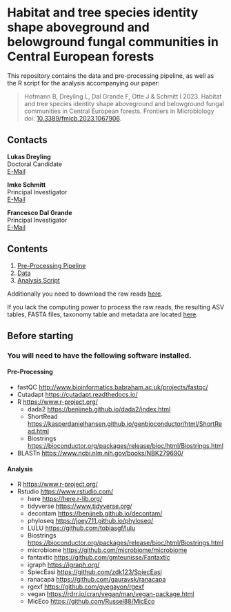 # Habitat and tree species identity shape aboveground and belowground fungal communities in Central European forests 
 
This repository contains the data and pre-processing pipeline, as well as the R script for the analysis accompanying our paper: 

> Hofmann B, Dreyling L, Dal Grande F, Otte J & Schmitt I 2023. Habitat and tree species identity shape aboveground and belowground fungal communities in Central European forests. Frontiers in Microbiology doi: [10.3389/fmicb.2023.1067906](https://www.frontiersin.org/articles/10.3389/fmicb.2023.1067906/abstract).

## Contacts

**Lukas Dreyling**  
Doctoral Candidate  
[E-Mail](mailto:lukas.dreyling@senckenberg.de)  

**Imke Schmitt**  
Principal Investigator  
[E-Mail](mailto:imke.schmitt@senckenberg.de)  

**Francesco Dal Grande**  
Principal Investigator  
[E-Mail](mailto:francesco.dalgrande@unipd.it)  

## Contents

1. [Pre-Processing Pipeline](01_processing_pipeline.txt)
2. [Data](02_Data.zip)
3. [Analysis Script](03_data_analysis.R)

Additionally you need to download the raw reads [here](https://www.ncbi.nlm.nih.gov/bioproject/PRJNA819266).  

If you lack the computing power to process the raw reads, the resulting ASV tables, FASTA files, taxonomy table and metadata are located [here](02_Data.zip).  

## Before starting

### You will need to have the following software installed.

#### Pre-Processing 
* fastQC http://www.bioinformatics.babraham.ac.uk/projects/fastqc/
* Cutadapt https://cutadapt.readthedocs.io/
* R https://www.r-project.org/
    - dada2 https://benjjneb.github.io/dada2/index.html
    - ShortRead https://kasperdanielhansen.github.io/genbioconductor/html/ShortRead.html
    - Biostrings https://bioconductor.org/packages/release/bioc/html/Biostrings.html
* BLASTn https://www.ncbi.nlm.nih.gov/books/NBK279690/

#### Analysis
* R https://www.r-project.org/
* Rstudio https://www.rstudio.com/
  - here https://here.r-lib.org/
  - tidyverse https://www.tidyverse.org/
  - decontam https://benjjneb.github.io/decontam/
  - phyloseq https://joey711.github.io/phyloseq/
  - LULU https://github.com/tobiasgf/lulu
  - Biostrings https://bioconductor.org/packages/release/bioc/html/Biostrings.html
  - microbiome https://github.com/microbiome/microbiome
  - fantaxtic https://github.com/gmteunisse/Fantaxtic
  - igraph https://igraph.org/
  - SpiecEasi https://github.com/zdk123/SpiecEasi
  - ranacapa https://github.com/gauravsk/ranacapa
  - rgexf https://github.com/gvegayon/rgexf
  - vegan https://rdrr.io/cran/vegan/man/vegan-package.html
  - MicEco https://github.com/Russel88/MicEco
